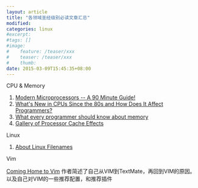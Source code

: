 ```yaml
---
layout: article
title: "各领域圣经级别必读文章汇总"
modified:
categories: linux
#excerpt:
#tags: []
#image:
#    feature: /teaser/xxx
#    teaser: /teaser/xxx
#    thumb:
date: 2015-03-09T15:45:35+08:00
---
```


CPU & Memory


1. [Modern Microprocessors -- A 90 Minute Guide!](http://www.lighterra.com/papers/modernmicroprocessors/)
2. [What's New in CPUs Since the 80s and How Does It Affect Programmers?](http://danluu.com/new-cpu-features/)
3. [What every programmer should know about memory](https://www.google.com/url?sa=t&rct=j&q=&esrc=s&source=web&cd=1&cad=rja&uact=8&ved=0CB8QFjAA&url=http%3A%2F%2Fwww.akkadia.org%2Fdrepper%2Fcpumemory.pdf&ei=RVD9VNfeCpH-yQSYj4GADw&usg=AFQjCNHusTHdrOCrTp8oD3nrWSg_Pei7QA&sig2=oj5BNubf-70WUr7lwjt76A&bvm=bv.87611401,d.aWw)
4. [Gallery of Processor Cache Effects](http://igoro.com/archive/gallery-of-processor-cache-effects/)


Linux

1. [About Linux Filenames](http://www.dwheeler.com/essays/fixing-unix-linux-filenames.html)


Vim

[Coming Home to Vim](http://stevelosh.com/blog/2010/09/coming-home-to-vim/)
作者简述了自己从VIM到TextMate，再回到VIM的原因。以及自己对VIM的一些推荐配置，和推荐插件












